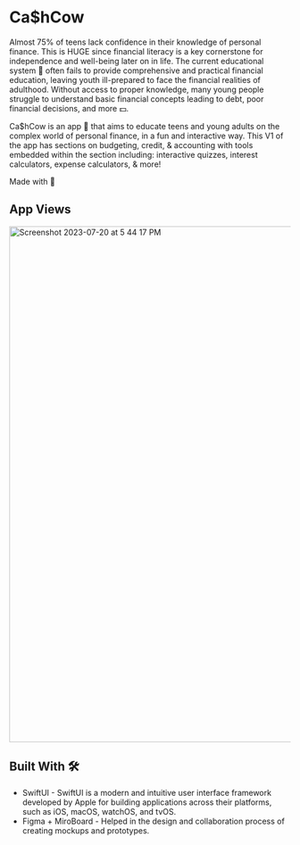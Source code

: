 # Ca$hCow

Almost 75% of teens lack confidence in their knowledge of personal finance. This is HUGE since financial literacy is a key cornerstone for independence and well-being later on in life. The current educational system 🏫 often fails to provide comprehensive and practical financial education, leaving youth ill-prepared to face the financial realities of adulthood. Without access to proper knowledge, many young people struggle to understand basic financial concepts leading to debt, poor financial decisions, and more 💵.

Ca$hCow is an app 📱 that aims to educate teens and young adults on the complex world of personal finance, in a fun and interactive way. This V1 of the app has sections on budgeting, credit, & accounting with tools embedded within the section including: interactive quizzes, interest calculators, expense calculators, & more!

Made with 🤍 

## App Views
<img width="925" alt="Screenshot 2023-07-20 at 5 44 17 PM" src="https://github.com/Anushka-Punukollu/CashCow/assets/121831894/80cb1f6d-d115-4cf0-8a39-8553121342b5">


## Built With 🛠
* SwiftUI - SwiftUI is a modern and intuitive user interface framework developed by Apple for building applications across their platforms, such as iOS, macOS, watchOS, and tvOS. 
* Figma + MiroBoard - Helped in the design and collaboration process of creating mockups and prototypes.
